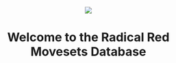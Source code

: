 <p align="center">
  <img src="https://cdn2.steamgriddb.com/file/sgdb-cdn/logo_thumb/89c30ca363566155b1dec2102063c957.png">
</p>

<h1 align="center">Welcome to the Radical Red Movesets Database</h1>
